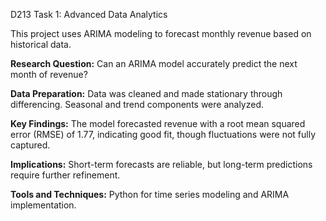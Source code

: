 D213 Task 1: Advanced Data Analytics

This project uses ARIMA modeling to forecast monthly revenue based on historical data.

**Research Question:** Can an ARIMA model accurately predict the next month of revenue?

**Data Preparation:** Data was cleaned and made stationary through differencing. Seasonal and trend components were analyzed.

**Key Findings:** The model forecasted revenue with a root mean squared error (RMSE) of 1.77, indicating good fit, though fluctuations were not fully captured.

**Implications:** Short-term forecasts are reliable, but long-term predictions require further refinement.

**Tools and Techniques:** Python for time series modeling and ARIMA implementation​.
